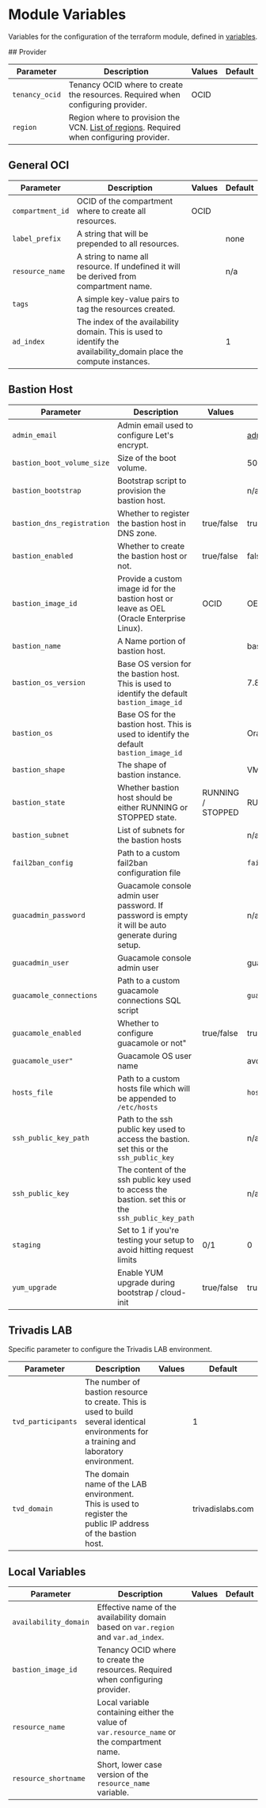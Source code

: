 # Module Variables

Variables for the configuration of the terraform module, defined in [variables](../variables.tf).

## Provider

| Parameter      | Description                                                                                                                                                        | Values | Default |
|----------------|--------------------------------------------------------------------------------------------------------------------------------------------------------------------|--------|---------|
| `tenancy_ocid` | Tenancy OCID where to create the resources. Required when configuring provider.                                                                                    | OCID   |         |
| `region`       | Region where to provision the VCN. [List of regions](https://docs.cloud.oracle.com/iaas/Content/General/Concepts/regions.htm). Required when configuring provider. |        |         |

## General OCI

| Parameter        | Description                                                                                                         | Values | Default |
|------------------|---------------------------------------------------------------------------------------------------------------------|--------|---------|
| `compartment_id` | OCID of the compartment where to create all resources.                                                              | OCID   |         |
| `label_prefix`   | A string that will be prepended to all resources.                                                                   |        | none    |
| `resource_name`  | A string to name all resource. If undefined it will be derived from compartment name.                               |        | n/a     |
| `tags`           | A simple key-value pairs to tag the resources created.                                                              |        |         |
| `ad_index`       | The index of the availability domain. This is used to identify the availability_domain place the compute instances. |        | 1       |

## Bastion Host

| Parameter                  | Description                                                                                         | Values            | Default                              |
|----------------------------|-----------------------------------------------------------------------------------------------------|-------------------|--------------------------------------|
| `admin_email`             | Admin email used to configure Let's encrypt.                                                        |                   | admin@domain.com                     |
| `bastion_boot_volume_size` | Size of the boot volume.                                                                            |                   | 50                                   |
| `bastion_bootstrap`        | Bootstrap script to provision the bastion host.                                                     |                   | n/a                                  |
| `bastion_dns_registration` | Whether to register the bastion host in DNS zone.                                                   | true/false        | true                                 |
| `bastion_enabled`          | Whether to create the bastion host or not.                                                          | true/false        | false                                |
| `bastion_image_id`         | Provide a custom image id for the bastion host or leave as OEL (Oracle Enterprise Linux).           | OCID              | OEL                                  |
| `bastion_name`             | A Name portion of bastion host.                                                                     |                   | bastion                              |
| `bastion_os_version`       | Base OS version for the bastion host. This is used to identify the default `bastion_image_id`       |                   | 7.8                                  |
| `bastion_os`               | Base OS for the bastion host. This is used to identify the default `bastion_image_id`               |                   | Oracle Linux                         |
| `bastion_shape`            | The shape of bastion instance.                                                                      |                   | VM.Standard.E2.1                     |
| `bastion_state`            | Whether bastion host should be either RUNNING or STOPPED state.                                     | RUNNING / STOPPED | RUNNING                              |
| `bastion_subnet`           | List of subnets for the bastion hosts                                                               |                   | n/a                                  |
| `fail2ban_config`          | Path to a custom fail2ban configuration file                                                        |                   | `fail2ban.template.conf`             |
| `guacadmin_password`       | Guacamole console admin user password. If password is empty it will be auto generate during setup.  |                   | n/a                                  |
| `guacadmin_user`           | Guacamole console admin user                                                                        |                   | guacadmin                            |
| `guacamole_connections`    | Path to a custom guacamole connections SQL script                                                   |                   | `guacamole_connections.template.sql` |
| `guacamole_enabled`        | Whether to configure guacamole or not"                                                              | true/false        | true                                 |
| `guacamole_user"`          | Guacamole OS user name                                                                              |                   | avocado                              |
| `hosts_file`               | Path to a custom hosts file which will be appended to `/etc/hosts`                                  |                   | `hosts.template`                     |
| `ssh_public_key_path`      | Path to the ssh public key used to access the bastion. set this or the `ssh_public_key`             |                   | n/a                                  |
| `ssh_public_key`           | The content of the ssh public key used to access the bastion. set this or the `ssh_public_key_path` |                   | n/a                                  |
| `staging`                  | Set to 1 if you're testing your setup to avoid hitting request limits                               | 0/1               | 0                                    |
| `yum_upgrade`              | Enable YUM upgrade during bootstrap / cloud-init                                                    | true/false        | true                                 |

## Trivadis LAB

Specific parameter to configure the Trivadis LAB environment.

| Parameter          | Description                                                                                                                               | Values | Default          |
|--------------------|-------------------------------------------------------------------------------------------------------------------------------------------|--------|------------------|
| `tvd_participants` | The number of bastion resource to create. This is used to build several identical environments for a training and laboratory environment. |        | 1                |
| `tvd_domain`       | The domain name of the LAB environment. This is used to register the public IP address of the bastion host.                               |        | trivadislabs.com |

## Local Variables

| Parameter             | Description                                                                                    | Values | Default |
|-----------------------|------------------------------------------------------------------------------------------------|--------|---------|
| `availability_domain` | Effective name of the availability domain based on `var.region` and `var.ad_index`. |        |         |
| `bastion_image_id`    | Tenancy OCID where to create the resources. Required when configuring provider.                |        |         |
| `resource_name`       | Local variable containing either the value of `var.resource_name` or the compartment name.     |        |         |
| `resource_shortname`  | Short, lower case version of the `resource_name` variable.                                     |        |         |
